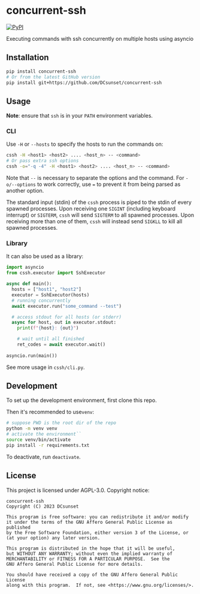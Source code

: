# concurrent-ssh

[![PyPI](https://img.shields.io/pypi/v/concurrent-ssh)](https://pypi.org/project/concurrent-ssh/)

Executing commands with ssh concurrently on multiple hosts using asyncio

## Installation

```sh
pip install concurrent-ssh
# Or from the latest GitHub version
pip install git+https://github.com/DCsunset/concurrent-ssh

```

## Usage

**Note**: ensure that `ssh` is in your `PATH` environment variables.

### CLI

Use `-H` or `--hosts` to specify the hosts to run the commands on:

```sh
cssh -H <host1> <host2> .... <host_n> -- <command>
# Or pass extra ssh options
cssh -o="-q -4" -H <host1> <host2> .... <host_n> -- <command>
```

Note that `--` is necessary to separate the options and the command.
For `-o/--options` to work correctly, use `=` to prevent it from being parsed as another option.

The standard input (stdin) of the `cssh` process is piped to the stdin of every spawned processes.
Upon receiving one `SIGINT` (including keyboard interrupt) or `SIGTERM`, `cssh` will send `SIGTERM` to all spawned processes.
Upon receiving more than one of them, `cssh` will instead send `SIGKLL` to kill all spawned processes.

### Library

It can also be used as a library:

```python
import asyncio
from cssh.executor import SshExecutor

async def main():
  hosts = ["host1", "host2"]
  executor = SshExecutor(hosts)
  # running concurrently
  await executor.run("some_command --test")

  # access stdout for all hosts (or stderr)
  async for host, out in executor.stdout:
    print(f"{host}: {out}")

	# wait until all finished
	ret_codes = await executor.wait()
  
asyncio.run(main())
```

See more usage in `cssh/cli.py`.

## Development

To set up the development environment,
first clone this repo.

Then it's recommended to use`venv`:

```sh
# suppose PWD is the root dir of the repo
python -m venv venv
# activate the environment``
source venv/bin/activate
pip install -r requirements.txt
```

To deactivate, run `deactivate`.


## License

This project is licensed under AGPL-3.0. Copyright notice:

    concurrent-ssh
    Copyright (C) 2023 DCsunset

    This program is free software: you can redistribute it and/or modify
    it under the terms of the GNU Affero General Public License as published
    by the Free Software Foundation, either version 3 of the License, or
    (at your option) any later version.

    This program is distributed in the hope that it will be useful,
    but WITHOUT ANY WARRANTY; without even the implied warranty of
    MERCHANTABILITY or FITNESS FOR A PARTICULAR PURPOSE.  See the
    GNU Affero General Public License for more details.

    You should have received a copy of the GNU Affero General Public License
    along with this program.  If not, see <https://www.gnu.org/licenses/>.


